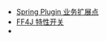 - [Spring Plugin 业务扩展点](https://github.com/spring-projects/spring-plugin/blob/main/README.markdown)
- [FF4J 特性开关](https://ff4j.github.io/)
- 